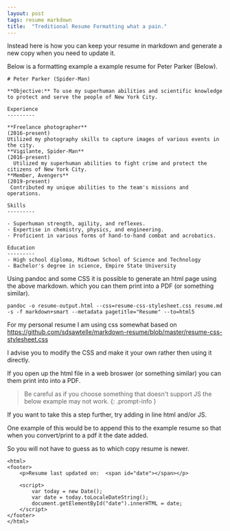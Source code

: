 ```yaml
---
layout: post
tags: resume markdown
title:  "Treditional Resume Formatting what a pain."
---
```


Instead here is how you can keep your resume in markdown and generate a new copy when you need to update it.

Below is a formatting example a example resume for Peter Parker (Below).

```
# Peter Parker (Spider-Man)

**Objective:** To use my superhuman abilities and scientific knowledge to protect and serve the people of New York City.

Experience
---------

**Freelance photographer**
(2016-present)  
Utilized my photography skills to capture images of various events in the city.  
**Vigilante, Spider-Man**
(2016-present)  
  Utilized my superhuman abilities to fight crime and protect the citizens of New York City.  
**Member, Avengers**
(2019-present)  
 Contributed my unique abilities to the team's missions and operations.  

Skills
---------

- Superhuman strength, agility, and reflexes.  
- Expertise in chemistry, physics, and engineering.  
- Proficient in various forms of hand-to-hand combat and acrobatics.  

Education
---------
- High school diploma, Midtown School of Science and Technology  
- Bachelor's degree in science, Empire State University  

```

Using pandoc and some CSS it is possible to generate an html page using the above markdown. which you can them print into a PDF (or something similar).

`pandoc -o resume-output.html --css=resume-css-stylesheet.css resume.md -s -f markdown+smart --metadata pagetitle="Resume" --to=html5`

For my personal resume I am using css somewhat based on https://github.com/sdsawtelle/markdown-resume/blob/master/resume-css-stylesheet.css

I advise you to modify the CSS and make it your own rather then using it directly.

If you open up the html file in a web broswer (or something similar) you can them print into into a PDF.

> Be careful as if you choose something that doesn't support JS the below example may not work.
{: .prompt-info }

If you want to take this a step further, try adding in line html and/or JS.

One example of this would be to append this to the example resume so that when you convert/print to a pdf it the date added.

So you will not have to guess as to which copy resume is newer.

```
<html>
<footer>
	<p>Resume last updated on:  <span id="date"></span></p>

    <script>
		var today = new Date();
		var date = today.toLocaleDateString();
		document.getElementById("date").innerHTML = date;
	</script>
</footer>
</html>
```

